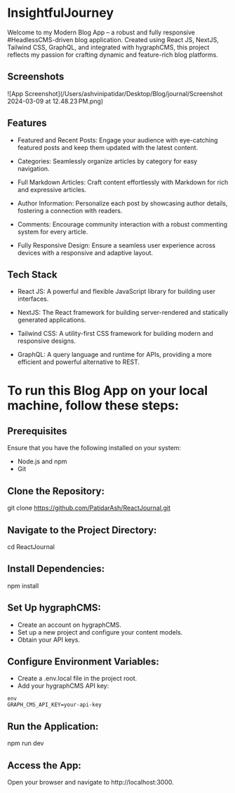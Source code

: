 # InsightfulJourney

Welcome to my Modern Blog App – a robust and fully responsive #HeadlessCMS-driven blog application. Created using React JS, NextJS, Tailwind CSS, GraphQL, and integrated with hygraphCMS, this project reflects my passion for crafting dynamic and feature-rich blog platforms.

## Screenshots

![App Screenshot](/Users/ashvinipatidar/Desktop/Blog/journal/Screenshot 2024-03-09 at 12.48.23 PM.png)

## Features
 

- Featured and Recent Posts: Engage your audience with eye-catching featured posts and keep them updated with the latest content.

- Categories: Seamlessly organize articles by category for easy navigation.

- Full Markdown Articles: Craft content effortlessly with Markdown for rich and expressive articles.

- Author Information: Personalize each post by showcasing author details, fostering a connection with readers.

- Comments: Encourage community interaction with a robust commenting system for every article.

- Fully Responsive Design: Ensure a seamless user experience across devices with a responsive and adaptive layout.


## Tech Stack

- React JS: A powerful and flexible JavaScript library for building user interfaces.

- NextJS: The React framework for building server-rendered and statically generated applications.

- Tailwind CSS: A utility-first CSS framework for building modern and responsive designs.

- GraphQL: A query language and runtime for APIs, providing a more efficient and powerful alternative to REST.



# To run this Blog App on your local machine, follow these steps:

## Prerequisites
Ensure that you have the following installed on your system:

-  Node.js and npm
- Git

## Clone the Repository:
git clone https://github.com/PatidarAsh/ReactJournal.git
## Navigate to the Project Directory:

cd ReactJournal

## Install Dependencies:
npm install

## Set Up hygraphCMS:
- Create an account on hygraphCMS.
- Set up a new project and configure your content models.
- Obtain your API keys.
## Configure Environment Variables:
- Create a .env.local file in the project root.
- Add your hygraphCMS API key:
``` 
env
GRAPH_CMS_API_KEY=your-api-key 
```
## Run the Application:
npm run dev

## Access the App:
Open your browser and navigate to http://localhost:3000.



